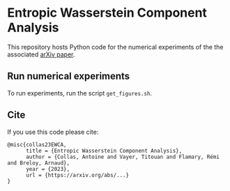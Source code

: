 # Entropic Wasserstein Component Analysis

This repository hosts Python code for the numerical experiments of the the associated [arXiv paper](https://arxiv.org/abs/...).


## Run numerical experiments

To run experiments, run the script `get_figures.sh`.


## Cite

If you use this code please cite:

```
@misc{collas23EWCA,
      title = {Entropic Wasserstein Component Analysis},
      author = {Collas, Antoine and Vayer, Titouan and Flamary, Rémi and Breloy, Arnaud},
      year = {2023},
      url = {https://arxiv.org/abs/...}
}
```
